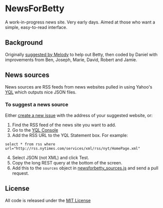 # NewsForBetty
A work-in-progress news site. Very early days. Aimed at those who want a simple, easy-to-read interface.

## Background

Originally [suggested by Melody](https://melodykramer.github.io/how-betty-who-is-89-gets-her-news/) to help out Betty, then coded by Daniel with improvements from Ben, Joseph, Marie, David, Robert and Jamie.

## News sources

News sources are RSS feeds from news websites pulled in using Yahoo's [YQL](https://developer.yahoo.com/yql/) which outputs nice JSON files.

### To suggest a news source

Either [create a new issue](https://github.com/tagawa/newsforbetty/issues/new) with the address of your suggested website, or:

1. Find the RSS feed of the news site you want to add.
2. Go to the [YQL Console](https://developer.yahoo.com/yql/console/#h=select+*+from+rss+where+url%3D%22http%3A%2F%2Frss.nytimes.com%2Fservices%2Fxml%2Frss%2Fnyt%2FHomePage.xml%22)
3. Add the RSS URL to the YQL Statement box. For example:
  ```
  select * from rss where url="http://rss.nytimes.com/services/xml/rss/nyt/HomePage.xml"
  ```
4. Select JSON (not XML) and click Test.
5. Copy the long REST query at the bottom of the screen.
6. Add this to the ```sources``` object in [newsforbetty_sources.js](https://github.com/tagawa/newsforbetty/blob/gh-pages/js/newsforbetty_sources.js) and send a pull request.

## License

All code is released under the [MIT License](http://opensource.org/licenses/MIT)
